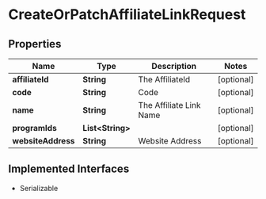 

# CreateOrPatchAffiliateLinkRequest


## Properties

| Name | Type | Description | Notes |
|------------ | ------------- | ------------- | -------------|
|**affiliateId** | **String** | The AffiliateId |  [optional] |
|**code** | **String** | Code |  [optional] |
|**name** | **String** | The Affiliate Link Name |  [optional] |
|**programIds** | **List&lt;String&gt;** |  |  [optional] |
|**websiteAddress** | **String** | Website Address |  [optional] |


## Implemented Interfaces

* Serializable

